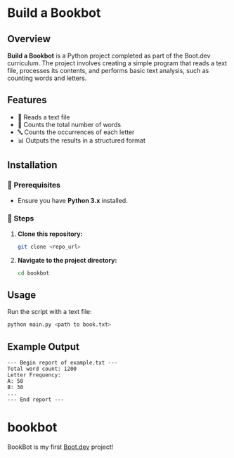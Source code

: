 # Build a Bookbot

## Overview

**Build a Bookbot** is a Python project completed as part of the Boot.dev curriculum. The project involves creating a simple program that reads a text file, processes its contents, and performs basic text analysis, such as counting words and letters.

## Features

- 📖 Reads a text file
- 🔢 Counts the total number of words
- 🔤 Counts the occurrences of each letter
- 📊 Outputs the results in a structured format

## Installation

### 🔹 Prerequisites

- Ensure you have **Python 3.x** installed.

### 🔹 Steps

1. **Clone this repository:**
   ```sh
   git clone <repo_url>
   ```
2. **Navigate to the project directory:**
   ```sh
   cd bookbot
   ```

## Usage

Run the script with a text file:

```sh
python main.py <path to book.txt>
```

## Example Output

```
--- Begin report of example.txt ---
Total word count: 1200
Letter Frequency:
A: 50
B: 30
...
--- End report ---
```

# bookbot

BookBot is my first [Boot.dev](https://www.boot.dev) project!
